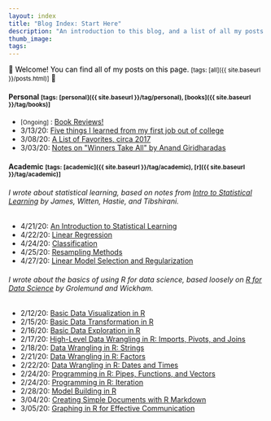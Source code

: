 ```yaml
---
layout: index
title: "Blog Index: Start Here"
description: "An introduction to this blog, and a list of all my posts."
thumb_image: 
tags: 
---
```


:balloon: <span style = "color:black">Welcome! You can find all of my posts on this page. <small>[tags:  [all]({{ site.baseurl }}/posts.html)]</small></span>
:balloon:

#### Personal <small>[tags:  [personal]({{ site.baseurl }}/tag/personal), [books]({{ site.baseurl }}/tag/books)]</small>

* <small>\[Ongoing] </small>: [Book Reviews!](book-reviews-recommendations)
* 3/13/20: [Five things I learned from my first job out of college](five-things-i-learned)
* 3/08/20: [A List of Favorites, circa 2017](favorites-circa-2017)
* 3/03/20: [Notes on "Winners Take All" by Anand Giridharadas](winners-take-all)

#### Academic <small> [tags:  [academic]({{ site.baseurl }}/tag/academic), [r]({{ site.baseurl }}/tag/academic)]</small>

###### I wrote about statistical learning, based on notes from [Intro to Statistical Learning](http://faculty.marshall.usc.edu/gareth-james/ISL/) by James, Witten, Hastie, and Tibshirani. 

* 4/21/20: [An Introduction to Statistical Learning](intro-statistical-learning)
* 4/22/20: [Linear Regression](linear-regression)
* 4/24/20: [Classification](classification)
* 4/25/20: [Resampling Methods](resampling-methods)
* 4/27/20: [Linear Model Selection and Regularization](linear-model-selection-regularization)

###### I wrote about the basics of using R for data science, based loosely on [R for Data Science](https://r4ds.had.co.nz/index.html) by Grolemund and Wickham.

* 2/12/20: [Basic Data Visualization in R](data-visualisation-r)
* 2/15/20: [Basic Data Transformation in R](data-transformation-r)
* 2/16/20: [Basic Data Exploration in R](data-exploration-r)
* 2/17/20: [High-Level Data Wrangling in R: Imports, Pivots, and Joins](data-wrangling-high-level-r)
* 2/18/20: [Data Wrangling in R: Strings](data-wrangling-strings-r)
* 2/21/20: [Data Wrangling in R: Factors](data-wrangling-factors-r)
* 2/22/20: [Data Wrangling in R: Dates and Times](data-wrangling-date-time-r)
* 2/24/20: [Programming in R: Pipes, Functions, and Vectors](programming-r-1)
* 2/24/20: [Programming in R: Iteration](programming-r-2)
* 2/28/20: [Model Building in R](modeling-r)
* 3/04/20: [Creating Simple Documents with R Markdown](r-markdown)
* 3/05/20: [Graphing in R for Effective Communication](graphics-for-communication-r)
